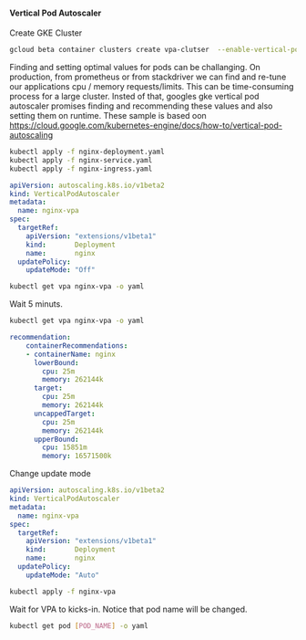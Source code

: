 #### Vertical Pod Autoscaler
Create GKE Cluster
```bash
gcloud beta container clusters create vpa-clutser  --enable-vertical-pod-autoscaling --cluster-version=1.12.7
```
Finding and setting optimal values for pods can be challanging. On production, from prometheus or from stackdriver we can find and re-tune our applications cpu / memory requests/limits. This can be time-consuming process for a large cluster. Insted of that, googles gke vertical pod autoscaler promises finding and recommending these values  and also setting them on runtime. These sample is based oon
https://cloud.google.com/kubernetes-engine/docs/how-to/vertical-pod-autoscaling

```bash
kubectl apply -f nginx-deployment.yaml
kubectl apply -f nginx-service.yaml
kubectl apply -f nginx-ingress.yaml
```

```yaml
apiVersion: autoscaling.k8s.io/v1beta2
kind: VerticalPodAutoscaler
metadata:
  name: nginx-vpa
spec:
  targetRef:
    apiVersion: "extensions/v1beta1"
    kind:       Deployment
    name:       nginx
  updatePolicy:
    updateMode: "Off"
```
```bash
kubectl get vpa nginx-vpa -o yaml
```
Wait 5 minuts.
```bash
kubectl get vpa nginx-vpa -o yaml
```
```yaml
recommendation:
    containerRecommendations:
    - containerName: nginx
      lowerBound:
        cpu: 25m
        memory: 262144k
      target:
        cpu: 25m
        memory: 262144k
      uncappedTarget:
        cpu: 25m
        memory: 262144k
      upperBound:
        cpu: 15851m
        memory: 16571500k
```
Change update mode
```yaml
apiVersion: autoscaling.k8s.io/v1beta2
kind: VerticalPodAutoscaler
metadata:
  name: nginx-vpa
spec:
  targetRef:
    apiVersion: "extensions/v1beta1"
    kind:       Deployment
    name:       nginx
  updatePolicy:
    updateMode: "Auto"
```
```bash
kubectl apply -f nginx-vpa
```
Wait for VPA to kicks-in. Notice that pod name will be changed.
```bash
kubectl get pod [POD_NAME] -o yaml
```

